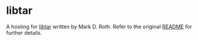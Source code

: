 # libtar

A hosting for [libtar][1] written by Mark D. Roth. Refer to the original
[README](README) for further details.

[1]: http://www.feep.net/libtar/
